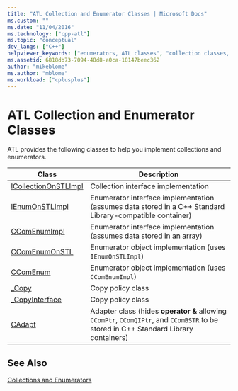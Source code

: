 ```yaml
---
title: "ATL Collection and Enumerator Classes | Microsoft Docs"
ms.custom: ""
ms.date: "11/04/2016"
ms.technology: ["cpp-atl"]
ms.topic: "conceptual"
dev_langs: ["C++"]
helpviewer_keywords: ["enumerators, ATL classes", "collection classes, ATL"]
ms.assetid: 6818db73-7094-48d8-a0ca-18147beec362
author: "mikeblome"
ms.author: "mblome"
ms.workload: ["cplusplus"]
---
```

# ATL Collection and Enumerator Classes

ATL provides the following classes to help you implement collections and enumerators.

|Class|Description|
|-----------|-----------------|
|[ICollectionOnSTLImpl](../atl/reference/icollectiononstlimpl-class.md)|Collection interface implementation|
|[IEnumOnSTLImpl](../atl/reference/ienumonstlimpl-class.md)|Enumerator interface implementation (assumes data stored in a C++ Standard Library-compatible container)|
|[CComEnumImpl](../atl/reference/ccomenumimpl-class.md)|Enumerator interface implementation (assumes data stored in an array)|
|[CComEnumOnSTL](../atl/reference/ccomenumonstl-class.md)|Enumerator object implementation (uses `IEnumOnSTLImpl`)|
|[CComEnum](../atl/reference/ccomenum-class.md)|Enumerator object implementation (uses `CComEnumImpl`)|
|[_Copy](../atl/atl-copy-policy-classes.md)|Copy policy class|
|[_CopyInterface](../atl/atl-copy-policy-classes.md)|Copy policy class|
|[CAdapt](../atl/reference/cadapt-class.md)|Adapter class (hides **operator &** allowing `CComPtr`, `CComQIPtr`, and `CComBSTR` to be stored in C++ Standard Library containers)|

## See Also

[Collections and Enumerators](../atl/atl-collections-and-enumerators.md)

